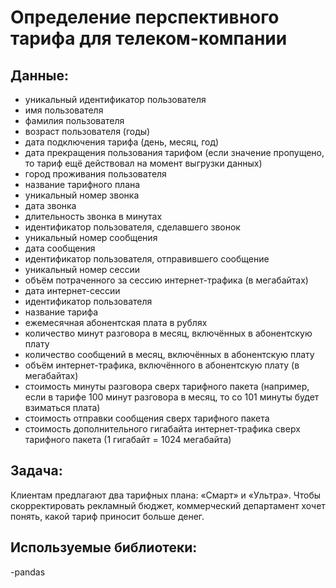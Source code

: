 # Определение перспективного тарифа для телеком-компании

## Данные:

- уникальный идентификатор пользователя
- имя пользователя
- фамилия пользователя
- возраст пользователя (годы)
- дата подключения тарифа (день, месяц, год)
- дата прекращения пользования тарифом (если значение пропущено, то тариф ещё действовал на момент выгрузки данных)
- город проживания пользователя
- название тарифного плана
- уникальный номер звонка
- дата звонка
- длительность звонка в минутах
- идентификатор пользователя, сделавшего звонок
- уникальный номер сообщения
- дата сообщения
- идентификатор пользователя, отправившего сообщение
- уникальный номер сессии
- объём потраченного за сессию интернет-трафика (в мегабайтах)
- дата интернет-сессии
- идентификатор пользователя
- название тарифа
- ежемесячная абонентская плата в рублях
- количество минут разговора в месяц, включённых в абонентскую плату
- количество сообщений в месяц, включённых в абонентскую плату
- объём интернет-трафика, включённого в абонентскую плату (в мегабайтах)
- стоимость минуты разговора сверх тарифного пакета (например, если в тарифе 100 минут разговора в месяц, то со 101 минуты будет взиматься плата)
- стоимость отправки сообщения сверх тарифного пакета
- стоимость дополнительного гигабайта интернет-трафика сверх тарифного пакета (1 гигабайт = 1024 мегабайта)


## Задача:

Клиентам предлагают два тарифных плана: «Смарт» и «Ультра». Чтобы скорректировать рекламный бюджет, коммерческий департамент хочет понять, какой тариф приносит больше денег.


## Используемые библиотеки:
-pandas


